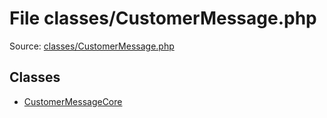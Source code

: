 File classes/CustomerMessage.php
=========

Source: [classes/CustomerMessage.php](https://github.com/PrestaShop/PrestaShop/blob/1.6.1.3/classes/CustomerMessage.php)


Classes
-------

* [CustomerMessageCore](class.CustomerMessageCore.md)

